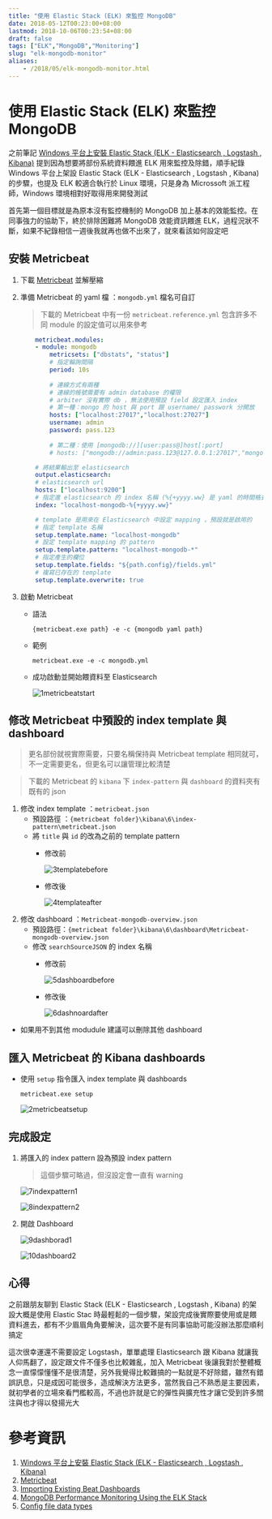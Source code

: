 ```yaml
---
title: "使用 Elastic Stack (ELK) 來監控 MongoDB"
date: 2018-05-12T00:23:00+08:00
lastmod: 2018-10-06T00:23:54+08:00
draft: false
tags: ["ELK","MongoDB","Monitoring"]
slug: "elk-mongodb-monitor"
aliases:
    - /2018/05/elk-mongodb-monitor.html
---
```

# 使用 Elastic Stack (ELK) 來監控 MongoDB
之前筆記 [Windows 平台上安裝 Elastic Stack (ELK - Elasticsearch , Logstash , Kibana)](https://blog.yowko.com/2018/05/elastic-stack-elk-windows.html) 提到因為想要將部份系統資料餵進 ELK 用來監控及除錯，順手紀錄 Windows 平台上架設 Elastic Stack (ELK - Elasticsearch , Logstash , Kibana) 的步驟，也提及 ELK 較適合執行於 Linux 環境，只是身為 Microssoft 派工程師，Windows 環境相對好取得用來開發測試

首先第一個目標就是為原本沒有監控機制的 MongoDB  加上基本的效能監控。在同事強力的協助下，終於排除困難將 MongoDB 效能資訊餵進 ELK，過程況狀不斷，如果不紀錄相信一週後我就再也做不出來了，就來看該如何設定吧

## 安裝 Metricbeat
1. 下載 [Metricbeat](https://www.elastic.co/downloads/beats/metricbeat) 並解壓縮
2. 準備 Metricbeat 的 yaml 檔 ：`mongodb.yml` 檔名可自訂
    
    > 下載的 Metricbeat 中有一份 `metricbeat.reference.yml` 包含許多不同 module 的設定值可以用來參考
    
    ```yml
        metricbeat.modules:
        - module: mongodb
            metricsets: ["dbstats", "status"]
            # 指定輪詢間隔
            period: 10s
        
            # 連線方式有兩種
            # 連線的帳號需要有 admin database 的權限
            # arbiter 沒有實際 db ，無法使用預設 field 設定匯入 index
            # 第一種：mongo 的 host 與 port 跟 username/ passwork 分開放
            hosts: ["localhost:27017","localhost:27027"]
            username: admin
            password: pass.123
            
            # 第二種：使用 [mongodb://][user:pass@]host[:port]
            # hosts: ["mongodb://admin:pass.123@127.0.0.1:27017","mongodb://admin:pass.123@127.0.0.1:27027"]

        # 將結果輸出至 elasticsearch
        output.elasticsearch:
        # elasticsearch url
        hosts: ["localhost:9200"]
        # 指定進 elasticsearch 的 index 名稱 (%{+yyyy.ww} 是 yaml 的時間格式)
        index: "localhost-mongodb-%{+yyyy.ww}"

        # template 是用來在 Elasticsearch 中設定 mapping ，預設就是啟用的
        # 指定 template 名稱
        setup.template.name: "localhost-mongodb"
        # 設定 template mapping 的 pattern 
        setup.template.pattern: "localhost-mongodb-*"
        # 指定產生的欄位
        setup.template.fields: "${path.config}/fields.yml"
        # 複寫已存在的 template
        setup.template.overwrite: true
    ``` 
3. 啟動 Metricbeat
    - 語法 
        
        ```
        {metricbeat.exe path} -e -c {mongodb yaml path}
        ``` 
    - 範例
        
        ```
        metricbeat.exe -e -c mongodb.yml
        ``` 
    - 成功啟動並開始餵資料至 Elasticsearch
        
        ![1metricbeatstart](https://user-images.githubusercontent.com/3851540/39933636-229e2776-5576-11e8-82f0-9f254ff233a1.png) 

## 修改 Metricbeat 中預設的 index template 與 dashboard

> 更名部份就視實際需要，只要名稱保持與 Metricbeat template 相同就可，不一定需要更名，但更名可以讓管理比較清楚

> 下載的 Metricbeat 的 `kibana` 下 `index-pattern` 與 `dashboard` 的資料夾有既有的 json

1. 修改 index template ：`metricbeat.json`
    - 預設路徑 ：`{metricbeat folder}\kibana\6\index-pattern\metricbeat.json`
    - 將 `title` 與 `id` 的改為之前的 template pattern
        - 修改前
            
            ![3templatebefore](https://user-images.githubusercontent.com/3851540/39933638-22f060a4-5576-11e8-9c26-7c4f169c831f.png)
        - 修改後 
            
            ![4templateafter](https://user-images.githubusercontent.com/3851540/39933639-2317e1d8-5576-11e8-8628-217b09ceb74a.png) 
2. 修改 dashboard ：`Metricbeat-mongodb-overview.json`
    - 預設路徑：`{metricbeat folder}\kibana\6\dashboard\Metricbeat-mongodb-overview.json`
    - 修改 `searchSourceJSON` 的 index 名稱
        - 修改前
            
            ![5dashboardbefore](https://user-images.githubusercontent.com/3851540/39933640-233f98fe-5576-11e8-8d1b-f4cd520d2ec4.png)
        - 修改後
            
            ![6dashnoardafter](https://user-images.githubusercontent.com/3851540/39933641-236c7e46-5576-11e8-9b44-ae3679a149b2.png)
* 如果用不到其他 modudule 建議可以刪除其他 dashboard


## 匯入 Metricbeat 的 Kibana dashboards
* 使用 `setup` 指令匯入 index template 與 dashboards
    
    ```
    metricbeat.exe setup
    ```
    
    ![2metricbeatsetup](https://user-images.githubusercontent.com/3851540/39933637-22c81a36-5576-11e8-93cb-9922f1ac5048.png)

## 完成設定
1. 將匯入的 index pattern 設為預設 index pattern
    
    >這個步驟可略過，但沒設定會一直有 warning

    ![7indexpattern1](https://user-images.githubusercontent.com/3851540/39933642-2393a534-5576-11e8-8e58-04067be679fa.png)

    ![8indexpattern2](https://user-images.githubusercontent.com/3851540/39933644-23bdb2fc-5576-11e8-9c41-f15317d53cf9.png) 
2. 開啟 Dashboard
    
    ![9dashborad1](https://user-images.githubusercontent.com/3851540/39933645-23e889d2-5576-11e8-8221-5b89994881cf.png)

    ![10dashboard2](https://user-images.githubusercontent.com/3851540/39933646-2413bae4-5576-11e8-9967-9967ff9a5bd6.png)

## 心得
之前跟朋友聊到 Elastic Stack (ELK - Elasticsearch , Logstash , Kibana) 的架設大概是使用 Elastic Stac 時最輕鬆的一個步驟，架設完成後實際要使用或是餵資料進去，都有不少眉眉角角要解決，這次要不是有同事協助可能沒辦法那麼順利搞定

這次很幸運還不需要設定 Logstash，單單處理 Elasticsearch 跟 Kibana 就讓我人仰馬翻了，設定跟文件不僅多也比較雜亂，加入 Metricbeat 後讓我對於整體概念一直懞懞懂懂不是很清楚，另外我覺得比較難搞的一點就是不好除錯，雖然有錯誤訊息，只是成因可能很多，造成解決方法更多，當然我自己不熟悉是主要因素，就初學者的立場來看門檻較高，不過也許就是它的彈性與擴充性才讓它受到許多關注與也才得以發揚光大

# 參考資訊
1. [Windows 平台上安裝 Elastic Stack (ELK - Elasticsearch , Logstash , Kibana)](https://blog.yowko.com/2018/05/elastic-stack-elk-windows.html)
2. [Metricbeat](https://www.elastic.co/downloads/beats/metricbeat)
3. [Importing Existing Beat Dashboards](https://www.elastic.co/guide/en/beats/devguide/current/import-dashboards.htm)
4. [MongoDB Performance Monitoring Using the ELK Stack](https://dzone.com/articles/mongodb-performance-monitoring-using-the-elk-stack)
5. [Config file data types](https://www.elastic.co/guide/en/beats/libbeat/current/config-file-format-type.html)